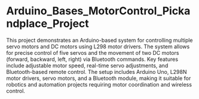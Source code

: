 # Arduino_Bases_MotorControl_Pickandplace_Project
This project demonstrates an Arduino-based system for controlling multiple servo motors and DC motors using L298 motor drivers. The system allows for precise control of five servos and the movement of two DC motors (forward, backward, left, right) via Bluetooth commands. Key features include adjustable motor speed, real-time servo adjustments, and Bluetooth-based remote control. The setup includes Arduino Uno, L298N motor drivers, servo motors, and a Bluetooth module, making it suitable for robotics and automation projects requiring motor coordination and wireless control.
